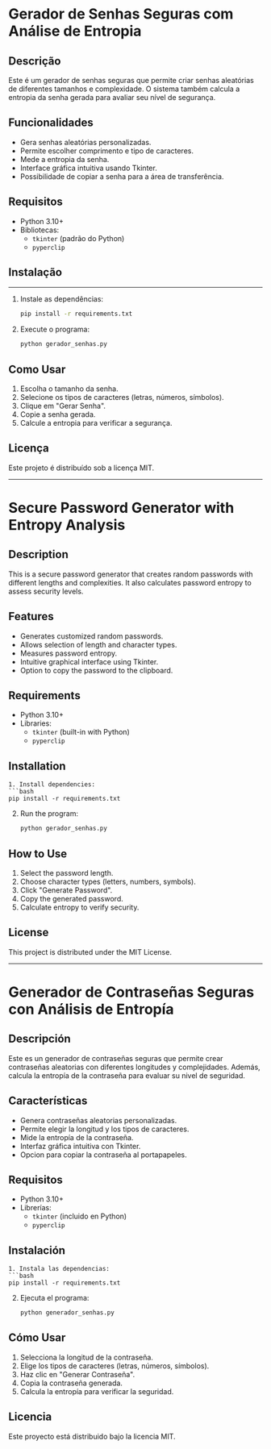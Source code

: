 # Gerador de Senhas Seguras com Análise de Entropia

## Descrição
Este é um gerador de senhas seguras que permite criar senhas aleatórias de diferentes tamanhos e complexidade. O sistema também calcula a entropia da senha gerada para avaliar seu nível de segurança.

## Funcionalidades
- Gera senhas aleatórias personalizadas.
- Permite escolher comprimento e tipo de caracteres.
- Mede a entropia da senha.
- Interface gráfica intuitiva usando Tkinter.
- Possibilidade de copiar a senha para a área de transferência.

## Requisitos
- Python 3.10+
- Bibliotecas:
  - `tkinter` (padrão do Python)
  - `pyperclip`

## Instalação
---
1. Instale as dependências:
   ```bash
   pip install -r requirements.txt
   ```
2. Execute o programa:
   ```bash
   python gerador_senhas.py
   ```

## Como Usar
1. Escolha o tamanho da senha.
2. Selecione os tipos de caracteres (letras, números, símbolos).
3. Clique em "Gerar Senha".
4. Copie a senha gerada.
5. Calcule a entropia para verificar a segurança.

## Licença
Este projeto é distribuído sob a licença MIT.

---

# Secure Password Generator with Entropy Analysis

## Description
This is a secure password generator that creates random passwords with different lengths and complexities. It also calculates password entropy to assess security levels.

## Features
- Generates customized random passwords.
- Allows selection of length and character types.
- Measures password entropy.
- Intuitive graphical interface using Tkinter.
- Option to copy the password to the clipboard.

## Requirements
- Python 3.10+
- Libraries:
  - `tkinter` (built-in with Python)
  - `pyperclip`

## Installation
   ```
1. Install dependencies:
   ```bash
   pip install -r requirements.txt
   ```
2. Run the program:
   ```bash
   python gerador_senhas.py
   ```

## How to Use
1. Select the password length.
2. Choose character types (letters, numbers, symbols).
3. Click "Generate Password".
4. Copy the generated password.
5. Calculate entropy to verify security.

## License
This project is distributed under the MIT License.

---

# Generador de Contraseñas Seguras con Análisis de Entropía

## Descripción
Este es un generador de contraseñas seguras que permite crear contraseñas aleatorias con diferentes longitudes y complejidades. Además, calcula la entropía de la contraseña para evaluar su nivel de seguridad.

## Características
- Genera contraseñas aleatorias personalizadas.
- Permite elegir la longitud y los tipos de caracteres.
- Mide la entropía de la contraseña.
- Interfaz gráfica intuitiva con Tkinter.
- Opcion para copiar la contraseña al portapapeles.

## Requisitos
- Python 3.10+
- Librerías:
  - `tkinter` (incluido en Python)
  - `pyperclip`

## Instalación
   ```
1. Instala las dependencias:
   ```bash
   pip install -r requirements.txt
   ```
2. Ejecuta el programa:
   ```bash
   python generador_senhas.py
   ```

## Cómo Usar
1. Selecciona la longitud de la contraseña.
2. Elige los tipos de caracteres (letras, números, símbolos).
3. Haz clic en "Generar Contraseña".
4. Copia la contraseña generada.
5. Calcula la entropía para verificar la seguridad.

## Licencia
Este proyecto está distribuido bajo la licencia MIT.


